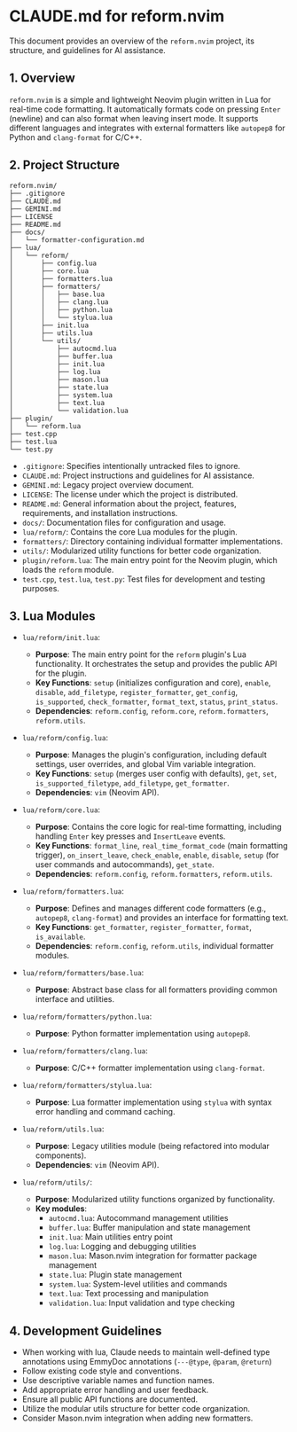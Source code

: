 # CLAUDE.md for reform.nvim

This document provides an overview of the `reform.nvim` project, its structure, and guidelines for AI assistance.

## 1. Overview

`reform.nvim` is a simple and lightweight Neovim plugin written in Lua for real-time code formatting. It automatically formats code on pressing `Enter` (newline) and can also format when leaving insert mode. It supports different languages and integrates with external formatters like `autopep8` for Python and `clang-format` for C/C++.

## 2. Project Structure

```
reform.nvim/
├── .gitignore
├── CLAUDE.md
├── GEMINI.md
├── LICENSE
├── README.md
├── docs/
│   └── formatter-configuration.md
├── lua/
│   └── reform/
│       ├── config.lua
│       ├── core.lua
│       ├── formatters.lua
│       ├── formatters/
│       │   ├── base.lua
│       │   ├── clang.lua
│       │   ├── python.lua
│       │   └── stylua.lua
│       ├── init.lua
│       ├── utils.lua
│       └── utils/
│           ├── autocmd.lua
│           ├── buffer.lua
│           ├── init.lua
│           ├── log.lua
│           ├── mason.lua
│           ├── state.lua
│           ├── system.lua
│           ├── text.lua
│           └── validation.lua
├── plugin/
│   └── reform.lua
├── test.cpp
├── test.lua
└── test.py
```

-   `.gitignore`: Specifies intentionally untracked files to ignore.
-   `CLAUDE.md`: Project instructions and guidelines for AI assistance.
-   `GEMINI.md`: Legacy project overview document.
-   `LICENSE`: The license under which the project is distributed.
-   `README.md`: General information about the project, features, requirements, and installation instructions.
-   `docs/`: Documentation files for configuration and usage.
-   `lua/reform/`: Contains the core Lua modules for the plugin.
-   `formatters/`: Directory containing individual formatter implementations.
-   `utils/`: Modularized utility functions for better code organization.
-   `plugin/reform.lua`: The main entry point for the Neovim plugin, which loads the `reform` module.
-   `test.cpp`, `test.lua`, `test.py`: Test files for development and testing purposes.

## 3. Lua Modules

-   `lua/reform/init.lua`:
    -   **Purpose**: The main entry point for the `reform` plugin's Lua functionality. It orchestrates the setup and provides the public API for the plugin.
    -   **Key Functions**: `setup` (initializes configuration and core), `enable`, `disable`, `add_filetype`, `register_formatter`, `get_config`, `is_supported`, `check_formatter`, `format_text`, `status`, `print_status`.
    -   **Dependencies**: `reform.config`, `reform.core`, `reform.formatters`, `reform.utils`.

-   `lua/reform/config.lua`:
    -   **Purpose**: Manages the plugin's configuration, including default settings, user overrides, and global Vim variable integration.
    -   **Key Functions**: `setup` (merges user config with defaults), `get`, `set`, `is_supported_filetype`, `add_filetype`, `get_formatter`.
    -   **Dependencies**: `vim` (Neovim API).

-   `lua/reform/core.lua`:
    -   **Purpose**: Contains the core logic for real-time formatting, including handling `Enter` key presses and `InsertLeave` events.
    -   **Key Functions**: `format_line`, `real_time_format_code` (main formatting trigger), `on_insert_leave`, `check_enable`, `enable`, `disable`, `setup` (for user commands and autocommands), `get_state`.
    -   **Dependencies**: `reform.config`, `reform.formatters`, `reform.utils`.

-   `lua/reform/formatters.lua`:
    -   **Purpose**: Defines and manages different code formatters (e.g., `autopep8`, `clang-format`) and provides an interface for formatting text.
    -   **Key Functions**: `get_formatter`, `register_formatter`, `format`, `is_available`.
    -   **Dependencies**: `reform.config`, `reform.utils`, individual formatter modules.

-   `lua/reform/formatters/base.lua`:
    -   **Purpose**: Abstract base class for all formatters providing common interface and utilities.

-   `lua/reform/formatters/python.lua`:
    -   **Purpose**: Python formatter implementation using `autopep8`.

-   `lua/reform/formatters/clang.lua`:
    -   **Purpose**: C/C++ formatter implementation using `clang-format`.

-   `lua/reform/formatters/stylua.lua`:
    -   **Purpose**: Lua formatter implementation using `stylua` with syntax error handling and command caching.

-   `lua/reform/utils.lua`:
    -   **Purpose**: Legacy utilities module (being refactored into modular components).
    -   **Dependencies**: `vim` (Neovim API).

-   `lua/reform/utils/`:
    -   **Purpose**: Modularized utility functions organized by functionality.
    -   **Key modules**:
        -   `autocmd.lua`: Autocommand management utilities
        -   `buffer.lua`: Buffer manipulation and state management
        -   `init.lua`: Main utilities entry point
        -   `log.lua`: Logging and debugging utilities
        -   `mason.lua`: Mason.nvim integration for formatter package management
        -   `state.lua`: Plugin state management
        -   `system.lua`: System-level utilities and commands
        -   `text.lua`: Text processing and manipulation
        -   `validation.lua`: Input validation and type checking

## 4. Development Guidelines

- When working with lua, Claude needs to maintain well-defined type annotations using EmmyDoc annotations (`---@type`, `@param`, `@return`)
- Follow existing code style and conventions.
- Use descriptive variable names and function names.
- Add appropriate error handling and user feedback.
- Ensure all public API functions are documented.
- Utilize the modular utils structure for better code organization.
- Consider Mason.nvim integration when adding new formatters.
